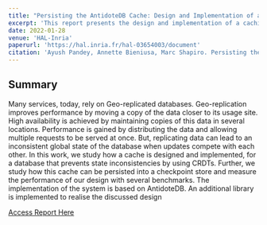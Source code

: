 ```yaml
---
title: "Persisting the AntidoteDB Cache: Design and Implementation of a Cache for a CRDT Datastore"
excerpt: 'This report presents the design and implementation of a caching, indexing and object checkpoint library for AntidoteDB. '
date: 2022-01-28
venue: 'HAL-Inria'
paperurl: 'https://hal.inria.fr/hal-03654003/document'
citation: 'Ayush Pandey, Annette Bieniusa, Marc Shapiro. Persisting the AntidoteDB Cache: Design and Implementation of a Cache for a CRDT Datastore. [Research Report] RR-9470, TU Kaiserslautern; LIP6, Sorbonne Université. 2022.'
---
```


Summary
---

Many services, today, rely on Geo-replicated databases. Geo-replication
improves performance by moving a copy of the data closer to its usage site. High availability
is achieved by maintaining copies of this data in several locations. Performance is gained by
distributing the data and allowing multiple requests to be served at once. But, replicating
data can lead to an inconsistent global state of the database when updates compete with
each other.
In this work, we study how a cache is designed and implemented, for a database that
prevents state inconsistencies by using CRDTs. Further, we study how this cache can be
persisted into a checkpoint store and measure the performance of our design with several
benchmarks. The implementation of the system is based on AntidoteDB. An additional
library is implemented to realise the discussed design

[Access Report Here](https://hal.inria.fr/hal-03654003v2)
